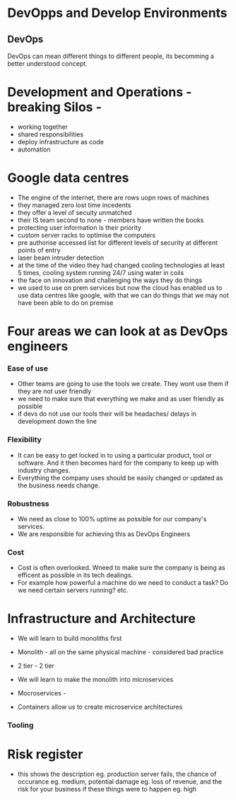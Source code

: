 # DevOpps and Develop Environments

## DevOps

DevOps can mean different things to different people, its becomming a better understood concept.

# Development and Operations - breaking Silos -
- working together
- shared responsibilities
- deploy infrastructure as code
- automation

# Google data centres
- The engine of the internet, there are rows uopn rows of machines
- they managed zero lost time incedents
- they offer a level of secuity unmatched
- their IS team second to none - members have written the books 
- protecting user information is their priority
- custom server racks to optimise the computers
- pre authorise accessed list for different levels of security at different points of entry
- laser beam intruder detection
- at the time of the video they had changed cooling technologies at least 5 times, cooling system running 24/7 using water in coils 
- the face on innovation and challenging the ways they do things
- we used to use on prem services but now the cloud has enabled us to use data centres like google, with that we can do things that we may not have been able to do on premise

# Four areas we can look at as DevOps engineers


### Ease of use
- Other teams are going to use the tools we create. They wont use them if they are not user friendly
- we need to make sure that everything we make and as user friendly as possible
- if devs do not use our tools their will be headaches/ delays in development down the line


### Flexibility
- It can be easy to get locked in to using a particular product, tool or software. And it then becomes hard for the company to keep up with industry changes.
- Everything the company uses should be easily changed or updated as the business needs change.

### Robustness
- We need as close to 100% uptime as possible for our company's services.
- We are responsible for achieving this as DevOps Engineers


### Cost
- Cost is often overlooked. Wneed to make sure the company is being as efficent as possible in its tech dealings.
- For example how powerful a machine do we need to conduct a task? Do we need certain servers running? etc.


# Infrastructure and Architecture
- We will learn to build monoliths first
- Monolith - all on the same physical machine - considered bad practice
- 2 tier                            - 2 tier

- We will learn to make the monolith into microservices
- Mocroservices - 
- Containers allow us to create microservice architectures


### Tooling

# Risk register
- this shows the description eg. production server fails, the chance of occurance eg. medium, potential damage eg. loss of revenue, and the risk for your business if these things were to happen eg. high

